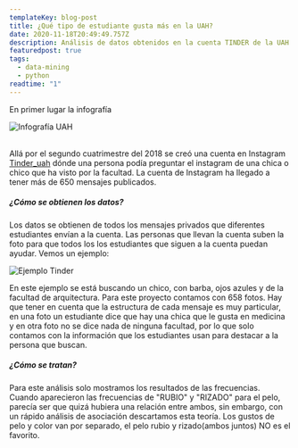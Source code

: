 ```yaml
---
templateKey: blog-post
title: ¿Qué tipo de estudiante gusta más en la UAH?
date: 2020-11-18T20:49:49.757Z
description: Análisis de datos obtenidos en la cuenta TINDER de la UAH en INSTAGRAM
featuredpost: true
tags:
  - data-mining
  - python
readtime: "1"
---
```

En primer lugar la infografía

![Infografía UAH](/img/infografia_tinder_uah.png "Infografía UAH")

\
Allá por el segundo cuatrimestre del 2018 se creó una cuenta en Instagram [Tinder_uah](https://www.instagram.com/tinder_uah/) dónde una persona podía preguntar el instagram de una chica o chico que ha visto por la facultad. La cuenta de Instagram ha llegado a tener más de 650 mensajes publicados.

##### **¿Cómo se obtienen los datos?**

Los datos se obtienen de todos los mensajes privados que diferentes estudiantes envían a la cuenta. Las personas que llevan la cuenta suben la foto para que todos los los estudiantes que siguen a la cuenta puedan ayudar. Vemos un ejemplo: [](https://zamarweb.web.app/assets/foto_tinder.jpg)

![Ejemplo Tinder](/img/foto_tinder.jpg "Ejemplo foto")

En este ejemplo se está buscando un chico, con barba, ojos azules y de la facultad de arquitectura. Para este proyecto contamos con 658 fotos. Hay que tener en cuenta que la estructura de cada mensaje es muy particular, en una foto un estudiante dice que hay una chica que le gusta en medicina y en otra foto no se dice nada de ninguna facultad, por lo que solo contamos con la información que los estudiantes usan para destacar a la persona que buscan.

##### **¿Cómo se tratan?**

Para este análisis solo mostramos los resultados de las frecuencias. Cuando aparecieron las frecuencias de "RUBIO" y "RIZADO" para el pelo, parecía ser que quizá hubiera una relación entre ambos, sin embargo, con un rápido análisis de asociación descartamos esta teoría. Los gustos de pelo y color van por separado, el pelo rubio y rizado(ambos juntos) NO es el favorito.